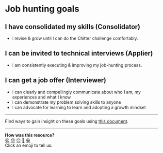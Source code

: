 # Job hunting goals

## I have consolidated my skills (Consolidator)

* I revise & grow until I can do the Chitter challenge comfortably.

## I can be invited to technical interviews (Applier)

* I am consistently executing & improving my job-hunting process.

## I can get a job offer (Interviewer)

* I can clearly and compellingly communicate about who I am, my experiences and what I know
* I can demonstrate my problem solving skills to anyone
* I can advocate for learning to learn and adopting a growth mindset

---
Find ways to gain insight on these goals using [this document](https://github.com/makersacademy/course/blob/main/goals/progress_insight.md).

<!-- BEGIN GENERATED SECTION DO NOT EDIT -->

---

**How was this resource?**  
[😫](https://airtable.com/shrUJ3t7KLMqVRFKR?prefill_Repository=makersacademy/course&prefill_File=goals/job_hunting_goals.md&prefill_Sentiment=😫) [😕](https://airtable.com/shrUJ3t7KLMqVRFKR?prefill_Repository=makersacademy/course&prefill_File=goals/job_hunting_goals.md&prefill_Sentiment=😕) [😐](https://airtable.com/shrUJ3t7KLMqVRFKR?prefill_Repository=makersacademy/course&prefill_File=goals/job_hunting_goals.md&prefill_Sentiment=😐) [🙂](https://airtable.com/shrUJ3t7KLMqVRFKR?prefill_Repository=makersacademy/course&prefill_File=goals/job_hunting_goals.md&prefill_Sentiment=🙂) [😀](https://airtable.com/shrUJ3t7KLMqVRFKR?prefill_Repository=makersacademy/course&prefill_File=goals/job_hunting_goals.md&prefill_Sentiment=😀)  
Click an emoji to tell us.

<!-- END GENERATED SECTION DO NOT EDIT -->
